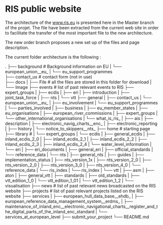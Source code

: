 # RIS public website

The architecture of the www.ris.eu is presented here in the Master branch of the projet. The file have been extracted from the current web site in order to facilitate the transfer of the most important file to the new architecture.

The new order branch proposes a new set up of the files and page description.

The current folder architecture is the following : 

.
├── background								# Background information on EU
|	└── european_union__eu_
|		└── eu_support_programmes        
├── contact_us                    			# contact form (not in use)				
├── docs
|	├── File								# all the files are stored in this folder for download
|	└── Image
├── events									# list of past relevant events to RIS
├── expert_groups
|	├── ecdis
|	├── eri
|	├── introduction
|	├── joint_task_force
|	├── nts
|	└── vtt
├── general
|	├── contact_us
|	└── european_union__eu_
|		├── eu_involvement
|		└── eu_support_programmes
|	└── parties_involved
|		├── business
|		├── eu_member_states
|		├── eu_organisations
|		├── european_river_commissions
|		├── expert_groups
|		└── other_international_organisations
|	└── what_is_ris_
|		├── ais
|		├── description
|		├── electronic_navig_charts__enc_
|		├── electronic_reporting
|		├── history
|		└── notice_to_skippers__nts_
├── home                     				# starting page
├── library                    				# 
|	└── expert_groups
|		└── ecdis
|			├── general_ecdis
|			├── inland_ecdis_2_0
|			├── inland_ecdis_2_1
|			├── inland_ecdis_2_2
|			├── inland_ecdis_2_3
|			├── inland_ecdis_2_4
|			└── water_level_information
|		└── eri
|			├── eri_documents
|			├── general_eri
|			├── official_standards
|			└── reference_data
|		└── nts
|			├── general_nts
|			├── guides
|			├── implementation_status
|			├── nts_version_1x
|			├── nts_version_2_0
|			├── nts_version_2_0
|			├── nts_version_3_0
|			├── nts_version_4_0
|			└── reference_data
|		└── ris_index
|			└── ris_index
|		└── vtt
|			├── asm
|			├── aton
|			├── general_vtt
|			├── standards
|				├── old_standards
|					├── vtt_edition_1_0
|					└── vtt_edition_1_01
|				└── vtt_edition_1_2
|			└── visualisation
├── news                   					# list of past relevant news broadcasted on the RIS website
├── projects								# list of past relevant projects listed on the RIS website
├── services
|	├── european_hull_data_base__ehdb_
|	├── european_reference_data_management_system__erdms_
|	├── maintenance_of_inland_enc__electronic_navigational_charts__register_and_the_digital_parts_of_the_inland_enc_standard
|	└── services_at_european_level
├── submit_your_project
└── README.md
